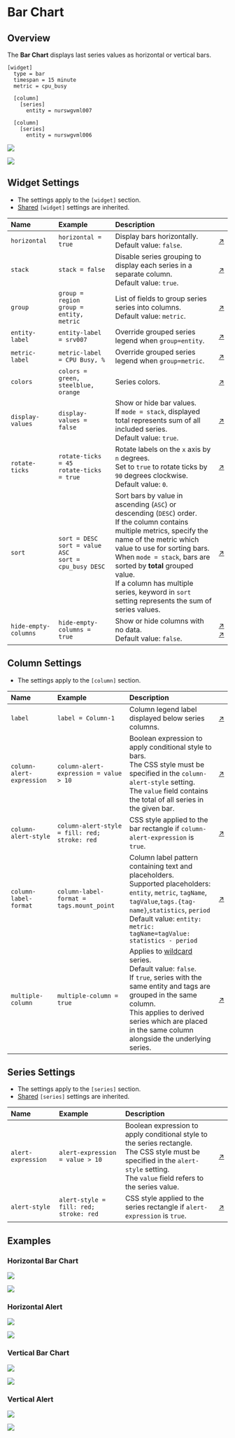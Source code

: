 # Bar Chart

## Overview

The **Bar Chart** displays last series values as horizontal or vertical bars.

```ls
[widget]
  type = bar
  timespan = 15 minute
  metric = cpu_busy

  [column]
    [series]
      entity = nurswgvml007

  [column]
    [series]
      entity = nurswgvml006
```

![](./images/bar-chart-title-1.png)

[![](../../images/button.png)](https://apps.axibase.com/chartlab/da38d063)

## Widget Settings

* The settings apply to the `[widget]` section.
* [Shared](../shared/README.md#widget-settings) `[widget]` settings are inherited.

Name | Example | Description | &nbsp;
:--|:--|:--|:--
<a name="horizontal"></a>`horizontal` | `horizontal = true` | Display bars horizontally.<br>Default value: `false`. | [↗](https://apps.axibase.com/chartlab/e0206a41)
<a name="stack"></a>`stack` | `stack = false` | Disable series grouping to display each series in a separate column.<br>Default value: `true`. | [↗](https://apps.axibase.com/chartlab/fe3b8818)
<a name=""></a>`group`|`group = region`<br>`group = entity, metric`|List of fields to group series series into columns.<br>Default value: `metric`.|[↗](https://apps.axibase.com/chartlab/f61bafc0)
<a name="entity-label"></a>`entity-label`|`entity-label = srv007`|Override grouped series legend when `group=entity`.|[↗](https://apps.axibase.com/chartlab/7bee2721)
<a name="metric-label"></a>`metric-label`|`metric-label = CPU Busy, %`|Override grouped series legend when `group=metric`.|[↗](https://apps.axibase.com/chartlab/7136a0aa)
<a name="colors"></a>`colors`|`colors = green, steelblue, orange`|Series colors.|[↗](https://apps.axibase.com/chartlab/163cd950)
<a name="display-values"></a>`display-values`|`display-values = false`|Show or hide bar values.<br>If `mode = stack`, displayed total represents sum of all included series.<br>Default value: `true`.|[↗](https://apps.axibase.com/chartlab/29f11556)
<a name="rotate-ticks"></a>`rotate-ticks`|`rotate-ticks = 45`<br>`rotate-ticks = true`| Rotate labels on the `x` axis by `n` degrees.<br>Set to `true` to rotate ticks by `90` degrees clockwise.<br>Default value: `0`.|[↗](https://apps.axibase.com/chartlab/68a42888)
<a name="sort"></a>`sort`|`sort = DESC`<br>`sort = value ASC`<br>`sort = cpu_busy DESC` | Sort bars by value in ascending (`ASC`) or descending (`DESC`) order.<br>If the column contains multiple metrics, specify the name of the metric which value to use for sorting bars.<br>When `mode = stack`, bars are sorted by **total** grouped value.<br>If a column has multiple series, keyword in `sort` setting represents the sum of series values.|[↗](https://apps.axibase.com/chartlab/ab989019)
<a name="hide-empty-columns"></a>`hide-empty-columns`|`hide-empty-columns = true`|Show or hide columns with no data.<br>Default value: `false`.|[↗](https://apps.axibase.com/chartlab/e4603a5f)<br>[↗](https://apps.axibase.com/chartlab/27050141)

## Column Settings

* The settings apply to the `[column]` section.

Name | Example | Description | &nbsp;
:--|:--|:--|:--
<a name="label"></a>`label`|`label = Column-1`|Column legend label displayed below series columns.|[↗](https://apps.axibase.com/chartlab/4ceaa563)
<a name="column-alert-expression"></a>`column-alert-expression`|`column-alert-expression = value > 10` | Boolean expression to apply  conditional style to bars.<br>The CSS style must be specified in the `column-alert-style` setting.<br> The `value` field contains the total of all series in the given bar.|[↗](https://apps.axibase.com/chartlab/c6b766ba)
<a name="column-alert-style"></a>`column-alert-style` | `column-alert-style = fill: red; stroke: red` | CSS style applied to the bar rectangle if `column-alert-expression` is `true`. | [↗](https://apps.axibase.com/chartlab/66a259c4)
<a name=""></a>`column-label-format`|`column-label-format = tags.mount_point`|Column label pattern containing text and placeholders.<br>Supported placeholders: `entity`, `metric`, `tagName`, `tagValue`,`tags.{tag-name}`,`statistics`, `period`<br>Default value: `entity: metric: tagName=tagValue: statistics - period`|[↗](https://apps.axibase.com/chartlab/7afc353a)
<a name="multiple-column"></a>`multiple-column`|`multiple-column = true`|Applies to [wildcard](../../syntax/wildcards.md) series.<br>Default value: `false`.<br>If `true`, series with the same entity and tags are grouped in the same column.<br>This applies to derived series which are placed in the same column alongside the underlying series.|[↗](https://apps.axibase.com/chartlab/b1609460)

## Series Settings

* The settings apply to  the `[series]` section.
* [Shared](../shared/README.md#series-settings) `[series]` settings are inherited.

Name | Example | Description | &nbsp;
:--|:--|:--|:--
<a name="alert-expression"></a>`alert-expression`|`alert-expression = value > 10`|Boolean expression to apply  conditional style to the series rectangle.<br>The CSS style must be specified in the `alert-style` setting.<br> The `value` field refers to the series value.|[↗](https://apps.axibase.com/chartlab/da384229)
<a name="alert-style"></a>`alert-style` | `alert-style = fill: red; stroke: red` | CSS style applied to the series rectangle if `alert-expression` is `true`.| [↗](https://apps.axibase.com/chartlab/754d2f99)

## Examples

### Horizontal Bar Chart

![](./images/horizontal-1.png)

[![](../../images/button.png)](https://apps.axibase.com/chartlab/e1784607)

### Horizontal Alert

![](./images/horizontal-alert-1.png)

[![](../../images/button.png)](https://apps.axibase.com/chartlab/edb33933)

### Vertical Bar Chart

![](./images/vertical-bar-chart-1.png)

[![](../../images/button.png)](https://apps.axibase.com/chartlab/ee71211d)

### Vertical Alert

![](./images/vertical-alert-1.png)

[![](../../images/button.png)](https://apps.axibase.com/chartlab/0a9ad3ee)
